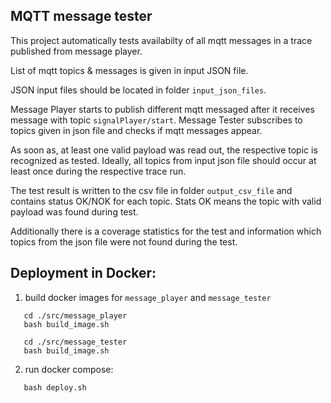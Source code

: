 ## MQTT message tester
This project automatically tests availabilty of all mqtt messages in a trace published from message player.

List of mqtt topics & messages is given in input JSON file.

JSON input files should be located in folder `input_json_files`.

Message Player starts to publish different mqtt messaged after it receives message with topic `signalPlayer/start`.
Message Tester subscribes to topics given in json file and checks if mqtt messages appear.

As soon as, at least one valid payload was read out, the respective topic is recognized as tested.
Ideally, all topics from input json file should occur at least once during the respective trace run.

The test result is written to the csv file in folder `output_csv_file` and contains status OK/NOK for each topic.
Stats OK means the topic with valid payload was found during test. 

Additionally there is a coverage statistics for the test and information which topics from the json file were not found during the test.


## Deployment in Docker:

1. build docker images for `message_player` and `message_tester`
```
   cd ./src/message_player
   bash build_image.sh

   cd ./src/message_tester
   bash build_image.sh
```

2. run docker compose:
```
   bash deploy.sh
```